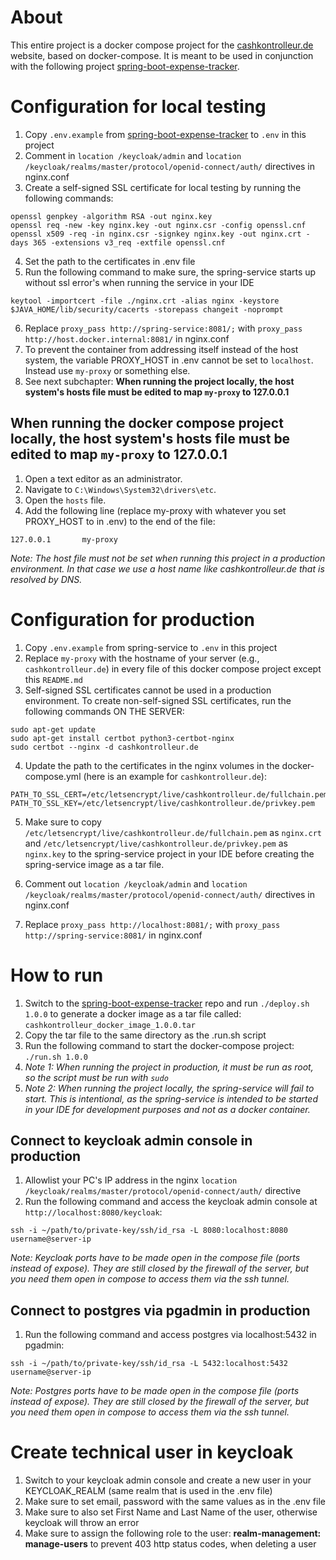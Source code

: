 # About

This entire project is a docker compose project for the [cashkontrolleur.de](https://cashkontrolleur.de/) website, based on docker-compose.
It is meant to be used in conjunction with the following project [spring-boot-expense-tracker](https://github.com/nek8082/spring-boot-expense-tracker).

# Configuration for local testing

1. Copy `.env.example` from [spring-boot-expense-tracker](https://github.com/nek8082/spring-boot-expense-tracker) to `.env` in this project
2. Comment in `location /keycloak/admin` and `location /keycloak/realms/master/protocol/openid-connect/auth/` directives in nginx.conf
3. Create a self-signed SSL certificate for local testing by running the following commands:
```
openssl genpkey -algorithm RSA -out nginx.key
openssl req -new -key nginx.key -out nginx.csr -config openssl.cnf
openssl x509 -req -in nginx.csr -signkey nginx.key -out nginx.crt -days 365 -extensions v3_req -extfile openssl.cnf
```
4. Set the path to the certificates in .env file
5. Run the following command to make sure, the spring-service starts up without ssl error's when running the service in your IDE
```
keytool -importcert -file ./nginx.crt -alias nginx -keystore $JAVA_HOME/lib/security/cacerts -storepass changeit -noprompt
```
6. Replace `proxy_pass http://spring-service:8081/;` with `proxy_pass http://host.docker.internal:8081/` in nginx.conf
7. To prevent the container from addressing itself instead of the host system, the variable PROXY_HOST in .env cannot be set to `localhost`. Instead use `my-proxy` or something else.
8. See next subchapter:  **When running the project locally, the host system's hosts file must be edited to map `my-proxy` to 127.0.0.1**

## When running the docker compose project locally, the host system's hosts file must be edited to map `my-proxy` to 127.0.0.1

1. Open a text editor as an administrator.
2. Navigate to `C:\Windows\System32\drivers\etc`.
3. Open the `hosts` file.
4. Add the following line (replace my-proxy with whatever you set PROXY_HOST to in .env) to the end of the file:
```
127.0.0.1       my-proxy
```
_Note: The host file must not be set when running this project in a production environment. In that case we use a host name like cashkontrolleur.de that is resolved by DNS._

# Configuration for production

1. Copy `.env.example` from spring-service to `.env` in this project
2. Replace `my-proxy` with the hostname of your server (e.g., `cashkontrolleur.de`) in every file of this docker compose project except this `README.md`
3. Self-signed SSL certificates cannot be used in a production environment. To create non-self-signed SSL certificates, run the following commands ON THE SERVER:
```
sudo apt-get update
sudo apt-get install certbot python3-certbot-nginx
sudo certbot --nginx -d cashkontrolleur.de
```
4. Update the path to the certificates in the nginx volumes in the docker-compose.yml (here is an example for `cashkontrolleur.de`):
```
PATH_TO_SSL_CERT=/etc/letsencrypt/live/cashkontrolleur.de/fullchain.pem
PATH_TO_SSL_KEY=/etc/letsencrypt/live/cashkontrolleur.de/privkey.pem
```
5. Make sure to copy `/etc/letsencrypt/live/cashkontrolleur.de/fullchain.pem` as `nginx.crt` and `/etc/letsencrypt/live/cashkontrolleur.de/privkey.pem` as `nginx.key` to the spring-service project in your IDE before creating the spring-service image as a tar file.

6. Comment out `location /keycloak/admin` and `location /keycloak/realms/master/protocol/openid-connect/auth/` directives in nginx.conf

7. Replace `proxy_pass http://localhost:8081/;` with `proxy_pass http://spring-service:8081/` in nginx.conf

# How to run
1. Switch to the [spring-boot-expense-tracker](https://github.com/nek8082/spring-boot-expense-tracker) repo and run `./deploy.sh 1.0.0` to generate a docker image as a tar file called: `cashkontrolleur_docker_image_1.0.0.tar`
2. Copy the tar file to the same directory as the .run.sh script
3. Run the following command to start the docker-compose project: `./run.sh 1.0.0`
4. _Note 1: When running the project in production, it must be run as root, so the script must be run with `sudo`_
5. _Note 2: When running the project locally, the spring-service will fail to start. This is intentional, as the spring-service is intended to be started in your IDE for development purposes and not as a docker container._

## Connect to keycloak admin console in production

1. Allowlist your PC's IP address in the nginx `location /keycloak/realms/master/protocol/openid-connect/auth/` directive
2. Run the following command and access the keycloak admin console at `http://localhost:8080/keycloak`:
```
ssh -i ~/path/to/private-key/ssh/id_rsa -L 8080:localhost:8080 username@server-ip
```
_Note: Keycloak ports have to be made open in the compose file (ports instead of expose). They are still closed by the firewall of the server, but you need them open in compose to access them via the ssh tunnel._

## Connect to postgres via pgadmin in production

1. Run the following command and access postgres via localhost:5432 in pgadmin:
```
ssh -i ~/path/to/private-key/ssh/id_rsa -L 5432:localhost:5432 username@server-ip
```
_Note: Postgres ports have to be made open in the compose file (ports instead of expose). They are still closed by the firewall of the server, but you need them open in compose to access them via the ssh tunnel._

# Create technical user in keycloak
1. Switch to your keycloak admin console and create a new user in your KEYCLOAK_REALM (same realm that is used in the .env file)
2. Make sure to set email, password with the same values as in the .env file
3. Make sure to also set First Name and Last Name of the user, otherwise keycloak will throw an error
4. Make sure to assign the following role to the user: **realm-management: manage-users** to prevent 403 http status codes, when deleting a user